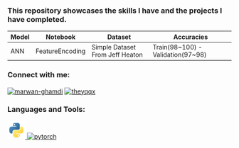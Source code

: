 <h3 align="left">This repository showcases the skills I have and the projects I have completed.</h3>

| **Model** | **Notebook**    | **Dataset**                     | **Accuracies**                      |
|-----------|-----------------|---------------------------------|-------------------------------------|
|    ANN    | FeatureEncoding | Simple Dataset From Jeff Heaton | Train(98~100) - Validation(97\~98)  |





<h3 align="left">Connect with me:</h3>
<p align="left">
<a href="https://linkedin.com/in/marwan-ghamdi" target="blank"><img align="center" src="https://raw.githubusercontent.com/rahuldkjain/github-profile-readme-generator/master/src/images/icons/Social/linked-in-alt.svg" alt="marwan-ghamdi" height="30" width="40" /></a>
<a href="https://kaggle.com/theyqqx" target="blank"><img align="center" src="https://raw.githubusercontent.com/rahuldkjain/github-profile-readme-generator/master/src/images/icons/Social/kaggle.svg" alt="theyqqx" height="30" width="40" /></a>
</p>

<h3 align="left">Languages and Tools:</h3>
<p align="left"> <a href="https://www.python.org" target="_blank" rel="noreferrer"> <img src="https://raw.githubusercontent.com/devicons/devicon/master/icons/python/python-original.svg" alt="python" width="40" height="40"/> </a> <a href="https://pytorch.org/" target="_blank" rel="noreferrer"> <img src="https://www.vectorlogo.zone/logos/pytorch/pytorch-icon.svg" alt="pytorch" width="40" height="40"/> </a> </p>

